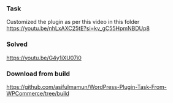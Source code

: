 ### Task
Customized the plugin as per this video in this folder
https://youtu.be/nhLxAXC25tE?si=kv_gC55HpmNBDUp8

### Solved
https://youtu.be/G4y1iXU07i0

### Download from build
https://github.com/asifulmamun/WordPress-Plugin-Task-From-WPCommerce/tree/build
